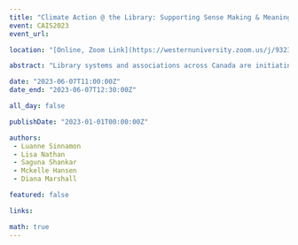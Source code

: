 ```yaml
---
title: "Climate Action @ the Library: Supporting Sense Making & Meaning Making in the Midst of Uncertainty and Difference"
event: CAIS2023
event_url: 

location: "[Online, Zoom Link](https://westernuniversity.zoom.us/j/93231662627)"

abstract: "Library systems and associations across Canada are initiating climate-oriented programming, services, and advocacy at an astonishing pace. Yet, much of the work is undertaken without the time and resources needed to investigate the influence of these efforts. What do we hope these climate-oriented initiatives are doing? What implicit theories of social change are driving these activities? This panel will create space to deliberate challenges and envision possibilities for libraries navigating roles and responsibilities in response to the ongoing climate crisis. Panelists will reflect on preliminary findings from an interview study with librarians from across British Columbia, and their own experiences with climate action, and open a discussion on future research."

date: "2023-06-07T11:00:00Z"
date_end: "2023-06-07T12:30:00Z"

all_day: false

publishDate: "2023-01-01T00:00:00Z"

authors:
 - Luanne Sinnamon
 - Lisa Nathan
 - Saguna Shankar
 - Mckelle Hansen
 - Diana Marshall

featured: false

links:

math: true
---
```


